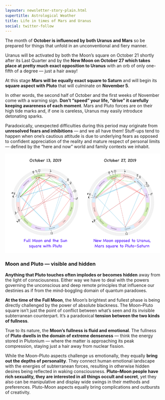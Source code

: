 ```yaml
---
layouter: newsletter-story-plain.html
supertitle: Astrological Weather
title: Life in times of Mars and Uranus 
social: twitter-follow
---
```


The month of **October is influenced by both Uranus and Mars** so be prepared for things that unfold in an unconventional and fiery manner.

Uranus will be activated by both the Moon’s square on October 21 shortly after its Last Quarter and by the **New Moon on October 27 which takes place at pretty much exact opposition to Uranus** with an orb of only one-fifth of a degree — just a hair away!

At this stage **Mars will be equally exact square to Saturn** and will begin its **square aspect with Pluto** that will culminate on **November 5**.

In other words, the second half of October and the first weeks of November come with a warning sign. **Don’t “speed” your life, “drive” it carefully keeping awareness of each moment**. Mars and Pluto forces are on their high tide marks and, if one is careless, Uranus may easily introduce detonating sparks.

Paradoxically, unexpected difficulties during this period may originate from **unresolved fears and inhibitions** — and we all have them! Stuff-ups tend to happen when one’s cautious attitude is due to underlying fears as opposed to confident appreciation of the reality and mature respect of personal limits — defined by the “here and now” world and family contexts we inhabit.

<img loading="lazy" class="inline border" src="/images/newsletters/tn-chart-2019-10-13.png" alt="Astrological charts for October 2019 lunation with the Full and New Moon phases">

### Moon and Pluto — visible and hidden

**Anything that Pluto touches often implodes or becomes hidden** away from the light of consciousness. Either way we have to deal with the powers governing the unconscious and deep remote principles that influence our destinies as if from the mind-boggling domain of quantum paradoxes. 

**At the time of the Full Moon**, the Moon’s brightest and fullest phase is being directly challenged by the power of absolute blackness. The Moon–Pluto square isn’t just the point of conflict between what’s seen and its invisible subterranean counterpart. It’s a paradoxical **tension between the two kinds of fullness**. 

True to its nature, the **Moon’s fullness is fluid and emotional**. The fullness of **Pluto dwells in the domain of extreme denseness** — think the energy stored in Plutonium — where the matter is approaching its peak compression, staying just a hair away from nuclear fission. 

While the Moon–Pluto aspects challenge us emotionally, they equally **bring out the depths of personality**. They connect human emotional landscape with the energies of subterranean forces, resulting in otherwise hidden desires being reflected in waking consciousness. **Pluto–Moon people have rich sexuality, they are interested in all things occult and secret**, yet they also can be manipulative and display wide swings in their methods and preferences. Pluto-Moon aspects equally bring complications and outbursts of creativity. 
